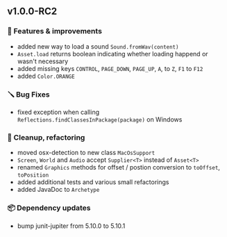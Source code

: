 ## v1.0.0-RC2

### 🚀 Features & improvements

- added new way to load a sound `Sound.fromWav(content)`
- `Asset.load` returns boolean indicating whether loading happend or wasn't necessary
- added missing keys `CONTROL`, `PAGE_DOWN`, `PAGE_UP`, `A`, to `Z`,  `F1` to `F12`
- added `Color.ORANGE`

### 🪛 Bug Fixes

- fixed exception when calling `Reflections.findClassesInPackage(package)` on Windows

### 🧽 Cleanup, refactoring

- moved osx-detection to new class `MacOsSupport`
- `Screen`, `World` and `Audio` accept `Supplier<T>` instead of `Asset<T>`
- renamed `Graphics` methods for offset / postion conversion to `toOffset`, `toPosition`
- added additional tests and various small refactorings
- added JavaDoc to `Archetype`

### 📦 Dependency updates

- bump junit-jupiter from 5.10.0 to 5.10.1